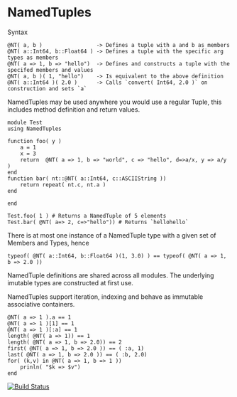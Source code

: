 # NamedTuples

Syntax

    @NT( a, b )                 -> Defines a tuple with a and b as members
    @NT( a::Int64, b::Float64 ) -> Defines a tuple with the specific arg types as members
    @NT( a => 1, b => "hello")  -> Defines and constructs a tuple with the specifed members and values
    @NT( a, b )( 1, "hello")    -> Is equivalent to the above definition
    @NT( a::Int64 )( 2.0 )      -> Calls `convert( Int64, 2.0 )` on construction and sets `a`

NamedTuples may be used anywhere you would use a regular Tuple, this includes method definition and return values.

    module Test
    using NamedTuples

    function foo( y )
        a = 1
        x = 3
        return  @NT( a => 1, b => "world", c => "hello", d=>a/x, y => a/y  )
    end
    function bar( nt::@NT( a::Int64, c::ASCIIString ))
        return repeat( nt.c, nt.a )
    end

    end

    Test.foo( 1 ) # Returns a NamedTuple of 5 elements
    Test.bar( @NT( a=> 2, c=>"hello")) # Returns `hellohello`

There is at most one instance of a NamedTuple type with a given set of Members and Types, hence

    typeof( @NT( a::Int64, b::Float64 )(1, 3.0) ) == typeof( @NT( a => 1, b => 2.0 ))

NamedTuple definitions are shared across all modules. The underlying imutable types are constructed at first use.

NamedTuples support iteration, indexing and behave as immutable associative containers.

    @NT( a => 1 ).a == 1
    @NT( a => 1 )[1] == 1
    @NT( a => 1 )[:a] == 1
    length( @NT( a => 1)) == 1
    length( @NT( a => 1, b => 2.0)) == 2
    first( @NT( a => 1, b => 2.0 )) == ( :a, 1)
    last( @NT( a => 1, b => 2.0 )) == ( :b, 2.0)
    for( (k,v) in @NT( a => 1, b => 1 ))
        prinln( "$k => $v")
    end

[![Build Status](https://travis-ci.org/mdcfrancis/NamedTuples.jl.svg?branch=master)](https://travis-ci.org/mdcfrancis/NamedTuples.jl)
